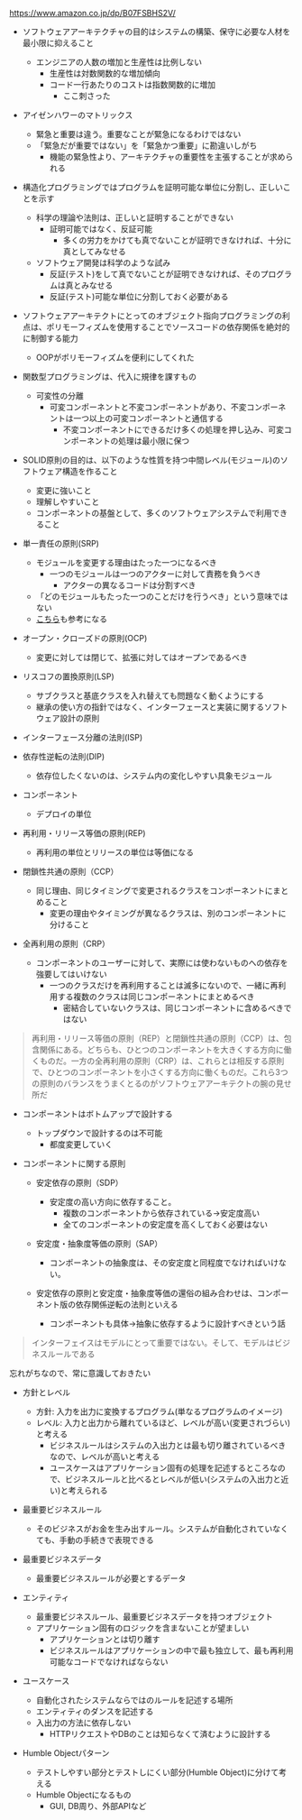 https://www.amazon.co.jp/dp/B07FSBHS2V/

- ソフトウェアアーキテクチャの目的はシステムの構築、保守に必要な人材を最小限に抑えること
  - エンジニアの人数の増加と生産性は比例しない
    - 生産性は対数関数的な増加傾向
    - コード一行あたりのコストは指数関数的に増加
      - ここ刺さった

- アイゼンハワーのマトリックス
  - 緊急と重要は違う。重要なことが緊急になるわけではない
  - 「緊急だが重要ではない」を「緊急かつ重要」に勘違いしがち
    - 機能の緊急性より、アーキテクチャの重要性を主張することが求められる

- 構造化プログラミングではプログラムを証明可能な単位に分割し、正しいことを示す
  - 科学の理論や法則は、正しいと証明することができない
    - 証明可能ではなく、反証可能
      - 多くの労力をかけても真でないことが証明できなければ、十分に真としてみなせる
  - ソフトウェア開発は科学のような試み
    - 反証(テスト)をして真でないことが証明できなければ、そのプログラムは真とみなせる
    - 反証(テスト)可能な単位に分割しておく必要がある

- ソフトウェアアーキテクトにとってのオブジェクト指向プログラミングの利点は、ポリモーフィズムを使用することでソースコードの依存関係を絶対的に制御する能力
  - OOPがポリモーフィズムを便利にしてくれた

- 関数型プログラミングは、代入に規律を課すもの
  - 可変性の分離
    - 可変コンポーネントと不変コンポーネントがあり、不変コンポーネントは一つ以上の可変コンポーネントと通信する
      - 不変コンポーネントにできるだけ多くの処理を押し込み、可変コンポーネントの処理は最小限に保つ

- SOLID原則の目的は、以下のような性質を持つ中間レベル(モジュール)のソフトウェア構造を作ること
  - 変更に強いこと
  - 理解しやすいこと
  - コンポーネントの基盤として、多くのソフトウェアシステムで利用できること

- 単一責任の原則(SRP)
  - モジュールを変更する理由はたった一つになるべき
    - 一つのモジュールは一つのアクターに対して責務を負うべき
      - アクターの異なるコードは分割すべき
  - 「どのモジュールもたった一つのことだけを行うべき」という意味ではない
  - [こちら](https://xn--97-273ae6a4irb6e2hsoiozc2g4b8082p.com/%E3%82%A8%E3%83%83%E3%82%BB%E3%82%A4/%E5%8D%98%E4%B8%80%E8%B2%AC%E4%BB%BB%E5%8E%9F%E5%89%87/)も参考になる

- オープン・クローズドの原則(OCP)
  - 変更に対しては閉じて、拡張に対してはオープンであるべき

- リスコフの置換原則(LSP)
  - サブクラスと基底クラスを入れ替えても問題なく動くようにする
  - 継承の使い方の指針ではなく、インターフェースと実装に関するソフトウェア設計の原則

- インターフェース分離の法則(ISP)

- 依存性逆転の法則(DIP)
  - 依存位したくないのは、システム内の変化しやすい具象モジュール

- コンポーネント
  - デプロイの単位

- 再利用・リリース等価の原則(REP)
  - 再利用の単位とリリースの単位は等価になる

- 閉鎖性共通の原則（CCP）
  - 同じ理由、同じタイミングで変更されるクラスをコンポーネントにまとめること
    - 変更の理由やタイミングが異なるクラスは、別のコンポーネントに分けること

- 全再利用の原則（CRP）
  - コンポーネントのユーザーに対して、実際には使わないものへの依存を強要してはいけない
    - 一つのクラスだけを再利用することは滅多にないので、一緒に再利用する複数のクラスは同じコンポーネントにまとめるべき
      - 密結合していないクラスは、同じコンポーネントに含めるべきではない

> 再利用・リリース等価の原則（REP）と閉鎖性共通の原則（CCP）は、包含関係にある。どちらも、ひとつのコンポーネントを大きくする方向に働くものだ。一方の全再利用の原則（CRP）は、これらとは相反する原則で、ひとつのコンポーネントを小さくする方向に働くものだ。これら3つの原則のバランスをうまくとるのがソフトウェアアーキテクトの腕の見せ所だ

- コンポーネントはボトムアップで設計する
  - トップダウンで設計するのは不可能
    - 都度変更していく

- コンポーネントに関する原則
  - 安定依存の原則（SDP）
    - 安定度の高い方向に依存すること。
      - 複数のコンポーネントから依存されている→安定度高い
      - 全てのコンポーネントの安定度を高くしておく必要はない

  - 安定度・抽象度等価の原則（SAP）
    - コンポーネントの抽象度は、その安定度と同程度でなければいけない。
  - 安定依存の原則と安定度・抽象度等価の還俗の組み合わせは、コンポーネント版の依存関係逆転の法則といえる
    - コンポーネントも具体→抽象に依存するように設計すべきという話

> インターフェイスはモデルにとって重要ではない。そして、モデルはビジネスルールである

忘れがちなので、常に意識しておきたい

- 方針とレベル
  - 方針: 入力を出力に変換するプログラム(単なるプログラムのイメージ)
  - レベル: 入力と出力から離れているほど、レベルが高い(変更されづらい)と考える
    - ビジネスルールはシステムの入出力とは最も切り離されているべきなので、レベルが高いと考える
    - ユースケースはアプリケーション固有の処理を記述するところなので、ビジネスルールと比べるとレベルが低い(システムの入出力と近い)と考えられる

- 最重要ビジネスルール
  - そのビジネスがお金を生み出すルール。システムが自動化されていなくても、手動の手続きで表現できる
- 最重要ビジネスデータ
  - 最重要ビジネスルールが必要とするデータ
- エンティティ
  - 最重要ビジネスルール、最重要ビジネスデータを持つオブジェクト
  - アプリケーション固有のロジックを含まないことが望ましい
    - アプリケーションとは切り離す
    - ビジネスルールはアプリケーションの中で最も独立して、最も再利用可能なコードでなければならない

- ユースケース
  - 自動化されたシステムならではのルールを記述する場所
  - エンティティのダンスを記述する
  - 入出力の方法に依存しない
    - HTTPリクエストやDBのことは知らなくて済むように設計する

- Humble Objectパターン
  - テストしやすい部分とテストしにくい部分(Humble Object)に分けて考える
  - Humble Objectになるもの
    - GUI, DB周り、外部APIなど
